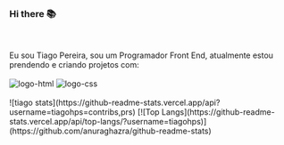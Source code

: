 ### Hi there 📚 
<br>
<br>
Eu sou Tiago Pereira, sou um Programador Front End, atualmente estou prendendo e criando projetos com:
<br>
<br>

<img src="https://img.shields.io/badge/HTML5-E34F26?style=for-the-badge&logo=html5&logoColor=white" alt="logo-html"/>
<img src="https://img.shields.io/badge/CSS3-1572B6?style=for-the-badge&logo=css3&logoColor=white" alt="logo-css"/>
<br>
<br>
![tiago stats](https://github-readme-stats.vercel.app/api?username=tiagohps=contribs,prs)
[![Top Langs](https://github-readme-stats.vercel.app/api/top-langs/?username=tiagohps)](https://github.com/anuraghazra/github-readme-stats)
